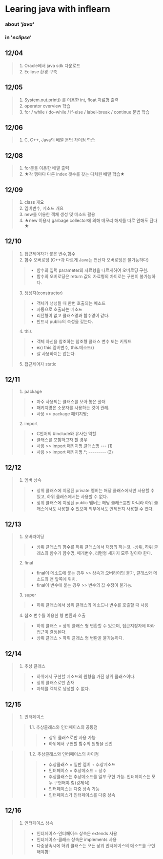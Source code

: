 # Learing java with inflearn
### about '_java_'
### in '_eclipse_'
## 12/04 
>1. Oracle에서 java sdk 다운로드
>2. Eclipse 환경 구축
## 12/05
>1. System.out.print() 를 이용한 int, float 자료형 출력
>2. operator overview 학습 
>3. for / while / do-while / if-else / label-break / continue 문법 학습
## 12/06
>1. C, C++, Java의 배열 문법 차이점 학습
## 12/08
>1. for문을 이용한 배열 출력
>2. ★각 행마다 다른 index 갯수를 갖는 다차원 배열 학습★
## 12/09
>1. class 개요
>2. 멤버변수, 메소드 개요
>3. new를 이용한 객체 생성 및 메소드 활용
>4. ★new 이용시 garbage collector에 의해 메모리 해제를 따로 안해도 된다★
## 12/10
>1. 접근제어자가 붙은 변수,함수
>2. 함수 오버로딩 (C++과 다르게 Java는 연산자 오버로딩은 불가능하다)
>> - 함수의 입력 parameter의 자료형을 다르게하여 오버로딩 구현.
>> - 함수의 오버로딩은 return 값의 자료형의 차이로는 구현이 불가능하다.
>3. 생성자(constructor)
>> - 객체가 생성될 때 한번 호출되는 메소드
>> - 자동으로 호출되는 메소드
>> - 리턴형이 없고 클래스명과 함수명이 같다.
>> - 반드시 public의 속성을 갖는다.
>4. this
>> - 객체 자신을 참조하는 참조형 클래스 변수 또는 키워드
>> - ex) this.멤버변수, this.메소드()
>> - 잘 사용하지는 않는다.
>5. 접근제어자 static
 ## 12/11
>1. package
>> - 자주 사용되는 클래스를 모아 놓은 폴더
>> - 패키지명은 소문자를 사용하는 것이 관례.
>> - 사용 >> package 패키지명;
>2. import
>> - C언어의 #include와 유사한 역할
>> - 클래스를 포함하고자 할 경우
>> - 사용 >> import 패키지명.클래스명 --- (1)
>> - 사용 >> import 패키지명.*; --------- (2)
## 12/12 
>1. 멤버 상속
>> - 상위 클래스에 지정된 private 멤버는 해당 클래스에서만 사용할 수 있고, 하위 클래스에서는 사용할 수 없다.
>> - 상위 클래스에 지정된 public 멤버는 해당 클래스뿐만 아니라 하위 클래스에서도 사용할 수 있으며 외부에서도 언제든지 사용할 수 있다.
## 12/13
>1. 오버라이딩
>> - 상위 클래스의 함수를 하위 클래스에서 재정의 하는것.
>>  -상위, 하위 클래스의 함수가 함수명, 매개변수, 리턴형 세가지 모두 같아야 한다.
>2. final
>> - final이 메소드에 붙는 경우 >> 상속과 오버라이딩 불가, 클래스와 메소드의 맨 앞쪽에 위치.
>> - final이 변수에 붙는 경우 >> 변수의 값 수정이 불가능.
>3. super
>> - 하위 클래스에서 상위 클래스의 메소드나 변수를 호출할 때 사용
>4. 참조 변수를 이용한 형 변환과 호출
>> - 하위 클래스 > 상위 클래스 형 변환할 수 있으며, 접근지정자에 따라 접근이 결정된다.
>> - 상위 클래스 > 하위 클래스 형 변환을 불가능하다.
## 12/14
>1. 추상 클래스
>> - 하위에서 구현할 메소드의 원형을 가진 상위 클래스이다.
>> - 상위 클래스로만 존재
>> - 자체를 객체로 생성할 수 없다.
## 12/15
>1. 인터페이스
>> 1.1. 추상클래스와 인터페이스의 공통점
>>> - 상위 클래스로만 사용 가능
>>> - 하위에서 구현할 함수의 원형을 선언  

>> 1.2. 추상클래스와 인터페이스의 차이점
>>> - 추상클래스 = 일반 멤버 + 추상메소드
>>> - 인터페이스 = 추상메소드 + 상수
>>> - 추상클래스는 추상메소드를 일부 구현 가능. 인터페이스는 모두 구현해야 함(강제적)
>>> - 인터페이스는 다중 상속 가능
>>> - 인터페이스가 인터페이스를 다중 상속
## 12/16
>1. 인터페이스 상속
>> - 인터페이스-인터페이스 상속은 extends 사용
>> - 인터페이스-클래스 상속은 implements 사용
>> - 다중상속시에 하위 클래스는 모든 상위 인터페이스의 메소드를 구현해야함!

